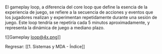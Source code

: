 El gameplay loop, a diferencia del core loop que define la esencia de la experiencia de juego, se refiere a la secuencia de acciones y eventos que los jugadores realizan y experimentan repetidamente durante una sesión de juego. Este loop tendría se repetiría cada 5 minutos aproximadamente, y representa la dinámica de juego a mediano plazo.

![[Gameplay loop@4x.png]]

Regresar: [[1. Sistemas y MDA - Índice]]